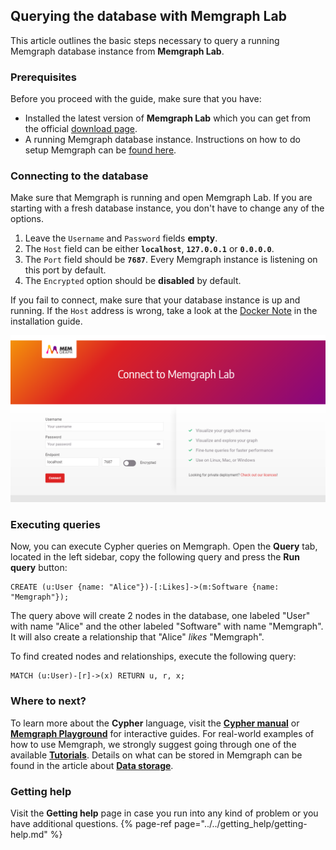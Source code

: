 ## Querying the database with Memgraph Lab

This article outlines the basic steps necessary to query a running Memgraph database instance from **Memgraph Lab**.

### Prerequisites
Before you proceed with the guide, make sure that you have:
* Installed the latest version of **Memgraph Lab** which you can get from the official [download page](https://memgraph.com/download/).
* A running Memgraph database instance. Instructions on how to do setup Memgraph can be [found here](../installation/installation.md).

### Connecting to the database

Make sure that Memgraph is running and open Memgraph Lab.
If you are starting with a fresh database instance, you don't have to change any of the options.

1. Leave the `Username` and `Password` fields **empty**.
2. The `Host` field can be either **`localhost`**, **`127.0.0.1`** or **`0.0.0.0`**.
3. The `Port` field should be **`7687`**. Every Memgraph instance is listening on this port by default.
4. The `Encrypted` option should be **disabled** by default.

If you fail to connect, make sure that your database instance is up and running. 
If the `Host` address is wrong, take a look at the [Docker Note](../installation/docker-installation.md#docker-note) in the installation guide.

![Memgraph Lab](../../data/memgraph_lab_login.png)

### Executing queries

Now, you can execute Cypher queries on Memgraph.
Open the **Query** tab, located in the left sidebar, copy the following query and press the **Run query** button:

```opencypher
CREATE (u:User {name: "Alice"})-[:Likes]->(m:Software {name: "Memgraph"});
```

The query above will create 2 nodes in the database, one labeled "User" with name
"Alice" and the other labeled "Software" with name "Memgraph". It will also
create a relationship that "Alice" *likes* "Memgraph".

To find created nodes and relationships, execute the following query:

```opencypher
MATCH (u:User)-[r]->(x) RETURN u, r, x;
```

### Where to next?

To learn more about the **Cypher** language, visit the **[Cypher manual](../../cypher_manual/cypher-manual.md)** or **[Memgraph Playground](https://playground.memgraph.com/)** for interactive guides.
For real-world examples of how to use Memgraph, we strongly suggest going through one of the available **[Tutorials](../../tutorials/tutorials-overview.md)**. 
Details on what can be stored in Memgraph can be found in the article about **[Data storage](../../concepts/storage.md)**.

### Getting help

Visit the **Getting help** page in case you run into any kind of problem or you have additional questions.
{% page-ref page="../../getting_help/getting-help.md" %}